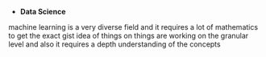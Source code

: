 - **Data Science**

machine learning is a very diverse field and it requires a lot of mathematics to get the exact gist idea of things on things are working on the granular level and also it requires a depth understanding of the concepts 

